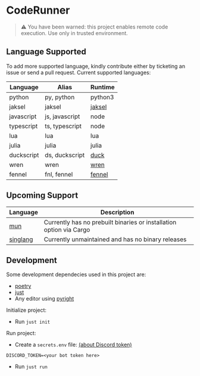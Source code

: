 # CodeRunner

> ⚠ You have been warned: this project enables remote code execution. Use only in trusted environment.

## Language Supported

To add more supported language, kindly contribute either by ticketing an issue or send a pull request. Current supported languages:

| Language   | Alias          | Runtime          |
| ---------- | -------------- | ---------------- |
| python     | py, python     | python3          |
| jaksel     | jaksel         | [jaksel][jaksel] |
| javascript | js, javascript | node             |
| typescript | ts, typescript | node             |
| lua        | lua            | lua              |
| julia      | julia          | julia            |
| duckscript | ds, duckscript | [duck][duck]     |
| wren       | wren           | [wren][wren]     |
| fennel     | fnl, fennel    | [fennel][fennel] |

## Upcoming Support

| Language             | Description                                                         |
| -------------------- | ------------------------------------------------------------------- |
| [mun][mun]           | Currently has no prebuilt binaries or installation option via Cargo |
| [singlang][singlang] | Currently unmaintained and has no binary releases                   |

## Development

Some development dependecies used in this project are:

-   [poetry](https://github.com/python-poetry/poetry)
-   [just](https://github.com/casey/just)
-   Any editor using [pyright](https://github.com/microsoft/pyright)

Initialize project:

-   Run `just init`

Run project:

-   Create a `secrets.env` file: [(about Discord token)](https://discordpy.readthedocs.io/en/stable/discord.html)

```
DISCORD_TOKEN=<your bot token here>
```

-   Run `just run`

[jaksel]: https://github.com/RioChndr/jaksel-language
[duck]: https://github.com/sagiegurari/duckscript
[mun]: https://github.com/mun-lang/mun
[wren]: https://github.com/wren-lang/wren
[singlang]: https://github.com/frizensami/singlang
[fennel]: https://github.com/bakpakin/Fennel
